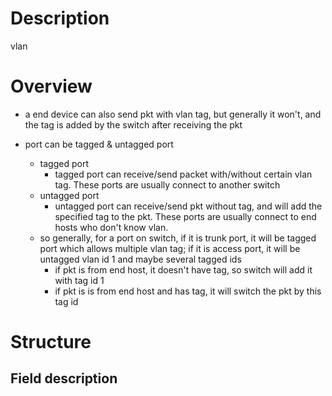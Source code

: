 # Description
vlan

# Overview

* a end device can also send pkt with vlan tag, but generally it won't, and the tag is added by the switch after receiving the pkt

* port can be tagged & untagged port
    * tagged port
        * tagged port can receive/send packet with/without certain vlan tag. These ports are usually connect to another switch
    * untagged port
        * untagged port can receive/send pkt without tag, and will add the specified tag to the pkt. These ports are usually connect to end hosts who don't know vlan.
    * so generally, for a port on switch, if it is trunk port, it will be tagged port which allows multiple vlan tag; if it is access port, it will be untagged vlan id 1 and maybe several tagged ids
        * if pkt is from end host, it doesn't have tag, so switch will add it with tag id 1
        * if pkt is is from end host and has tag, it will switch the pkt by this tag id 

# Structure


## Field description
